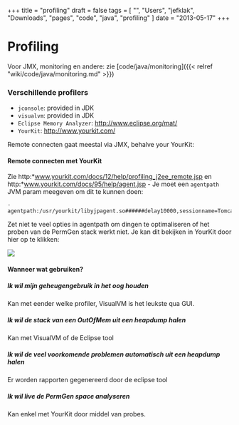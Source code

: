 +++
title = "profiling"
draft = false
tags = [
    "",
    "Users",
    "jefklak",
    "Downloads",
    "pages",
    "code",
    "java",
    "profiling"
]
date = "2013-05-17"
+++
# Profiling 

Voor JMX, monitoring en andere: zie [code/java/monitoring]({{< relref "wiki/code/java/monitoring.md" >}})

### Verschillende profilers  

  * `jconsole`: provided in JDK
  * `visualvm`: provided in JDK
  * `Eclipse Memory Analyzer`: http://www.eclipse.org/mat/
  * `YourKit`: http://www.yourkit.com/

Remote connecten gaat meestal via JMX, behalve your YourKit:

#### Remote connecten met YourKit 

Zie http:*www.yourkit.com/docs/12/help/profiling_j2ee_remote.jsp en http:*www.yourkit.com/docs/95/help/agent.jsp - Je moet een `agentpath` JVM param meegeven om dit te kunnen doen:

```
-agentpath:/usr/yourkit/libyjpagent.so######delay10000,sessionname=Tomcat
```

Zet niet te veel opties in agentpath om dingen te optimaliseren of het proben van de PermGen stack werkt niet. Je kan dit bekijken in YourKit door hier op te klikken:

<img style='' src='/img//code/java/yourkit.png|'>

#### Wanneer wat gebruiken? 

##### Ik wil mijn geheugengebruik in het oog houden 

Kan met eender welke profiler, VisualVM is het leukste qua GUI.

##### Ik wil de stack van een OutOfMem uit een heapdump halen 

Kan met VisualVM of de Eclipse tool

##### Ik wil de veel voorkomende problemen automatisch uit een heapdump halen 

Er worden rapporten gegenereerd door de eclipse tool

##### Ik wil live de PermGen space analyseren 

Kan enkel met YourKit door middel van probes.